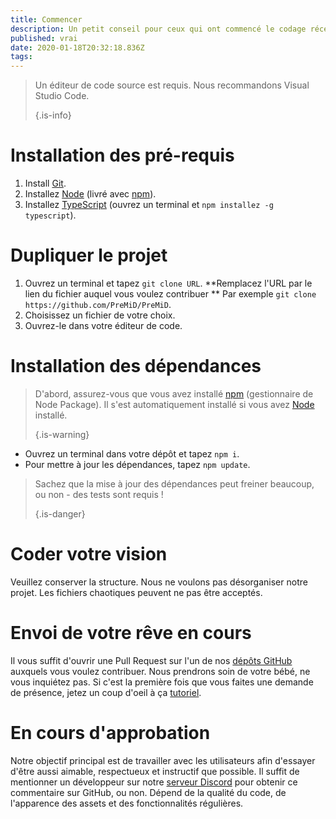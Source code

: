 ```yaml
---
title: Commencer
description: Un petit conseil pour ceux qui ont commencé le codage récemment
published: vrai
date: 2020-01-18T20:32:18.836Z
tags:
---
```


> Un éditeur de code source est requis. Nous recommandons Visual Studio Code. 
> 
> {.is-info}

# Installation des pré-requis
1. Install [Git](https://git-scm.com/).
2. Installez [Node](https://nodejs.org/en/) (livré avec [npm](https://www.npmjs.com/)).
3. Installez [TypeScript](https://www.typescriptlang.org/index.html#download-links) (ouvrez un terminal et `npm installez -g typescript`).

# Dupliquer le projet
1. Ouvrez un terminal et tapez `git clone URL`. **Remplacez l'URL par le lien du fichier auquel vous voulez contribuer ** Par exemple `git clone https://github.com/PreMiD/PreMiD`.
2. Choisissez un fichier de votre choix.
3. Ouvrez-le dans votre éditeur de code.

# Installation des dépendances
> D'abord, assurez-vous que vous avez installé [npm](https://www.npmjs.com/) (gestionnaire de Node Package). Il s'est automatiquement installé si vous avez [Node](https://nodejs.org/en/) installé. 
> 
> {.is-warning}

- Ouvrez un terminal dans votre dépôt et tapez `npm i`.
- Pour mettre à jour les dépendances, tapez `npm update`.

> Sachez que la mise à jour des dépendances peut freiner beaucoup, ou non - des tests sont requis ! 
> 
> {.is-danger}

# Coder votre vision
Veuillez conserver la structure. Nous ne voulons pas désorganiser notre projet. Les fichiers chaotiques peuvent ne pas être acceptés.

# Envoi de votre rêve en cours
Il vous suffit d'ouvrir une Pull Request sur l'un de nos [dépôts GitHub](https://github.com/PreMiD/) auxquels vous voulez contribuer. Nous prendrons soin de votre bébé, ne vous inquiétez pas. Si c'est la première fois que vous faites une demande de présence, jetez un coup d'oeil à ça [tutoriel](https://help.github.com/en/articles/creating-a-pull-request).

# En cours d'approbation
Notre objectif principal est de travailler avec les utilisateurs afin d'essayer d'être aussi aimable, respectueux et instructif que possible. Il suffit de mentionner un développeur sur notre [serveur Discord](https://discord.gg/PreMiD) pour obtenir ce commentaire sur GitHub, ou non. Dépend de la qualité du code, de l'apparence des assets et des fonctionnalités régulières.